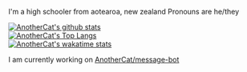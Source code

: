 

I'm a high schooler from aotearoa, new zealand
Pronouns are he/they

[![AnotherCat's github stats](https://github-readme-stats.vercel.app/api?username=AnotherCat&count_private=true&show_icons=true)](https://github.com/AnotherCat)  
[![AnotherCat's Top Langs](https://github-readme-stats.vercel.app/api/top-langs/?username=AnotherCat)](https://github.com/AnotherCat)  
[![AnotherCat's wakatime stats](https://github-readme-stats.vercel.app/api/wakatime?username=AnotherCat)](https://wakatime.com/@AnotherCat)  



I am currently working on [AnotherCat/message-bot](https://github.com/AnotherCat/message-bot)
<!--
**AnotherCat/AnotherCat** is a ✨ _special_ ✨ repository because its `README.md` (this file) appears on your GitHub profile.

Here are some ideas to get you started:

- 🔭 I’m currently working on ...
- 🌱 I’m currently learning ...
- 👯 I’m looking to collaborate on ...
- 🤔 I’m looking for help with ...
- 💬 Ask me about ...
- 📫 How to reach me: ...
- 😄 Pronouns: ...
- ⚡ Fun fact: ...
-->
